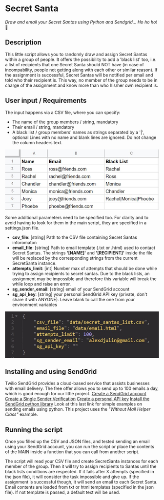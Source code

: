 # Secret Santa
_Draw and email your Secret Santas using Python and Sendgrid... Ho ho ho!_ 🎅

## Description
This little script allows you to randomly draw and assign Secret Santas within a group of people. It offers the possibility to add a 'black list' too, i.e. a list of recipients that one Secret Santa should NOT have (in case of incompability, people not getting along with each other or similar reason). If the assignment is successful, Secret Santas will be notified per email and told who their recipient is. This way, no member of the group needs to be in charge of the assignment and know more than who his/her own recipient is.

## User input / Requirements
The input happens via a CSV file, where you can specify:
+ The name of the group members / string, mandatory
+ Their email / string, mandatory
+ A black list / group members' names as strings separated by a '|', optional
Lines with no name and blank lines are ignored. Do not change the column headers text.

<p align="center">
  <img src="readme/csv_file.jpg" width="657"></a>
</p>

Some additional parameters need to be specified too. For clarity and to avoid having to look for them in the main script, they are specified in a settings.json file.

+ **csv_file**: [string] Path to the CSV file containing Secret Santas inforomaton
+ **email_file**: [string] Path to email template (.txt or .html) used to contact Secret Santas. The strings **'[NAME]'** and **'[RECIPIENT]'** inside the file will be replaced by the corresponding strings from the current SecretSanta instance.
+ **attempts_limit**: [int] Number max of attempts that should be done while trying to assign recipients to secret santas. Due to the black lists, an assignment may be impossible and therefore this variable will break the while loop and raise an error.
+ **sg_sender_email**: [string] email of your SendGrid account
+ **sg_api_key**: [string] your personal SendGrid API key (private, don't share it with ANYONE). Leave blank to call the one from your environment variables

<p align="center">
  <img src="readme/settings_json.jpg" width="688"></a>
</p>

## Installing and using SendGrid
Twilio SendGrid provides a cloud-based service that assists businesses with email delivery. The free offer allows you to send up to 100 emails a day, which is good enough for our little project.
[Create a SendGrid account](https://sendgrid.com/free/)
[Create a Single Sender Verification](https://docs.sendgrid.com/ui/sending-email/sender-verification)
[Create a personal API key](https://docs.sendgrid.com/ui/account-and-settings/api-keys)
[Install the SendGrid python library](https://github.com/sendgrid/sendgrid-python)
Look at this last link for simple examples on sending emails using python. This project uses the *"Without Mail Helper Class"* example.

## Running the script
Once you filled up the CSV and JSON files, and tested sending an email using your SendGrid account, you can run the script or place the contents of the MAIN inside a function that you can call from another script.

The script will read your CSV file and create SecretSanta instances for each member of the group. Then it will try to assign recipients to Santas until the black lists conditions are respected. If it fails after X attempts (specified in the json file), it will consider the task impossible and give up. If the assignment is successful though, it will send an email to each Secret Santa. Email contents are loaded from txt or html templates (specified in the json file). If not template is passed, a default text will be used.

